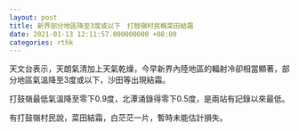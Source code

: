 ```yaml
---
layout: post
title: 新界部分地區降至3度或以下　打鼓嶺村民稱菜田結霜
date: 2021-01-13 12:11:57.000000000 +08:00
categories: rthk
---
```


天文台表示，天朗氣清加上天氣乾燥，今早新界內陸地區的輻射冷卻相當顯著，部分地區氣溫降至3度或以下，沙田等出現結霜。

打鼓嶺最低氣溫降至零下0.9度，北潭涌錄得零下0.5度，是兩站有記錄以來最低。

有打鼓嶺村民說，菜田結霜，白茫茫一片，暫時未能估計損失。
